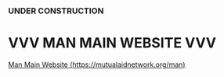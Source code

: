 
### UNDER CONSTRUCTION ###


# VVV MAN MAIN WEBSITE VVV
[Man Main Website (https://mutualaidnetwork.org/man)](https://mutualaidnetwork.org/man)
